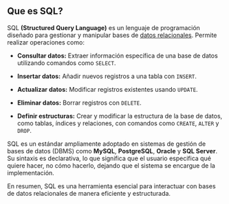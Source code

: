 ## Que es SQL?

SQL **(Structured Query Language)** es un lenguaje de programación diseñado para gestionar y manipular bases de [datos relacionales](https://www.ibm.com/mx-es/topics/relational-databases). Permite realizar operaciones como:

- **Consultar datos:** Extraer información específica de una base de datos utilizando comandos como `SELECT`.

- **Insertar datos:** Añadir nuevos registros a una tabla con `INSERT`.

- **Actualizar datos:** Modificar registros existentes usando `UPDATE`.

- **Eliminar datos:** Borrar registros con `DELETE`.

- **Definir estructuras:** Crear y modificar la estructura de la base de datos, como tablas, índices y relaciones, con comandos como `CREATE`, `ALTER` y `DROP`.

SQL es un estándar ampliamente adoptado en sistemas de gestión de bases de datos (DBMS) como **MySQL**, **PostgreSQL**, **Oracle** y **SQL Server**. Su sintaxis es declarativa, lo que significa que el usuario especifica qué quiere hacer, no cómo hacerlo, dejando que el sistema se encargue de la implementación.

En resumen, SQL es una herramienta esencial para interactuar con bases de datos relacionales de manera eficiente y estructurada.